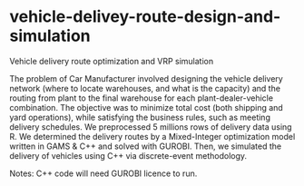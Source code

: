 # vehicle-delivey-route-design-and-simulation
Vehicle delivery route optimization and VRP simulation

The problem of Car Manufacturer involved designing the vehicle delivery network (where to locate warehouses, and what is the capacity) and the routing from plant to the final warehouse for each plant-dealer-vehicle combination. The objective was to minimize total cost (both shipping and yard operations), while satisfying the business rules, such as meeting delivery schedules. We preprocessed 5 millions rows of delivery data using R. We determined the delivery routes by a Mixed-Integer optimization model written in GAMS & C++ and solved with GUROBI. Then, we simulated the delivery of vehicles using C++ via discrete-event methodology.

Notes: C++ code will need GUROBI licence to run. 
